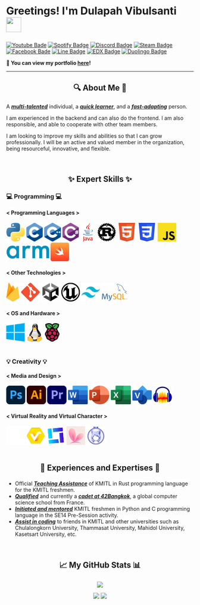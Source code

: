 # Greetings! I'm Dulapah Vibulsanti <img src="https://media.giphy.com/media/hvRJCLFzcasrR4ia7z/giphy.gif" width="40" height="40">

[![Youtube Bade](https://img.shields.io/badge/YouTube-%23FF0000.svg?style=for-the-badge&logo=YouTube&logoColor=white)](https://www.youtube.com/@dulapahv)
[![Spotify Badge](https://img.shields.io/badge/Spotify-1ED760?&style=for-the-badge&logo=spotify&logoColor=white)](https://open.spotify.com/user/31gh2o2edagehgvasq4ov3perrtm?si=b17fba3c6c174f3d)
[![Discord Badge](https://img.shields.io/badge/Discord-7289DA?style=for-the-badge&logo=discord&logoColor=white)](https://discord.com/users/463287202005123072)
[![Steam Badge](https://img.shields.io/badge/Steam-000000?style=for-the-badge&logo=steam&logoColor=white)](https://steamcommunity.com/id/n0miya/)
[![Facebook Bade](https://img.shields.io/badge/Facebook-1877F2?style=for-the-badge&logo=facebook&logoColor=white)](https://www.facebook.com/dulapahv/)
[![Line Badge](https://img.shields.io/badge/Line-00C300?style=for-the-badge&logo=line&logoColor=white)](https://line.me/ti/p/P2BIj9WD1E#~)
[![EDX Badge](https://img.shields.io/badge/Edx-193A3E?style=for-the-badge&logo=edx&logoColor=white)](https://profile.edx.org/u/DulapahVibulsanti)
[![Duolingo Badge](https://img.shields.io/badge/Duolingo-58CC02?style=for-the-badge&logo=Duolingo&logoColor=white)](https://www.duolingo.com/profile/n0miya)

**📕 You can view my portfolio [here](https://DulapahV.github.io)!**

---

## <p align="center">🔍 About Me 🔎</p>
A <u>***multi-talented***</u> individual, a <u>***quick learner***</u>, and a <u>***fast-adapting***</u> person.

I am experienced in the backend and can also do the frontend. I am also responsible, and able to cooperate with other team members.

I am looking to improve my skills and abilities so that I can grow professionally. I will be an active and valued member in the organization, being resourceful, innovative, and flexible.

<br>

## <p align="center">✨ Expert Skills ✨</p>
### 💻 Programming 💻
#### < Programming Languages >
<div>
	<img height="50em" src="https://github.com/DulapahV/DulapahV.github.io/blob/main/images/Prog_Lang/py.png?raw=true" />
	<img height="50em" src="https://github.com/DulapahV/DulapahV.github.io/blob/main/images/Prog_Lang/c.png?raw=true" />
	<img height="50em" src="https://github.com/DulapahV/DulapahV.github.io/blob/main/images/Prog_Lang/c++.png?raw=true" />
	<img height="50em" src="https://github.com/DulapahV/DulapahV.github.io/blob/main/images/Prog_Lang/cs.png?raw=true" />
	<img height="50em" src="https://github.com/DulapahV/DulapahV.github.io/blob/main/images/Prog_Lang/java.png?raw=true" />
	<img height="50em" src="https://github.com/DulapahV/DulapahV.github.io/blob/main/images/Prog_Lang/rust.png?raw=true" />
	<img height="50em" src="https://github.com/DulapahV/DulapahV.github.io/blob/main/images/Prog_Lang/html.png?raw=true" />
	<img height="50em" src="https://github.com/DulapahV/DulapahV.github.io/blob/main/images/Prog_Lang/css.png?raw=true" />
	<img height="50em" src="https://github.com/DulapahV/DulapahV.github.io/blob/main/images/Prog_Lang/js.png?raw=true" />
	<img height="50em" src="https://github.com/DulapahV/DulapahV.github.io/blob/main/images/Prog_Lang/arm.png?raw=true" />
	<img height="50em" src="https://github.com/DulapahV/DulapahV.github.io/blob/main/images/Prog_Lang/swift.png?raw=true" />
</div>

#### < Other Technologies >
<div>
	<img height="50em" src="https://github.com/DulapahV/DulapahV.github.io/blob/main/images/Other_Tech/firebase.png?raw=true" />
	<img height="50em" src="https://github.com/DulapahV/DulapahV.github.io/blob/main/images/Other_Tech/git.png?raw=true" />
	<img height="50em" src="https://github.com/DulapahV/DulapahV.github.io/blob/main/images/Other_Tech/unity.png?raw=true" />
	<img height="50em" src="https://github.com/DulapahV/DulapahV.github.io/blob/main/images/Other_Tech/unreal.png?raw=true" />
	<img height="50em" src="https://github.com/DulapahV/DulapahV.github.io/blob/main/images/Other_Tech/tailwind.png?raw=true" />
	<img height="50em" src="https://github.com/DulapahV/DulapahV.github.io/blob/main/images/Other_Tech/mysql.png?raw=true" />
<div>

#### < OS and Hardware >
<div>
	<img height="50em" src="https://github.com/DulapahV/DulapahV.github.io/blob/main/images/OS_Hardware/windows.png?raw=true" />
	<img height="50em" src="https://github.com/DulapahV/DulapahV.github.io/blob/main/images/OS_Hardware/linux.png?raw=true" />
	<img height="50em" src="https://github.com/DulapahV/DulapahV.github.io/blob/main/images/OS_Hardware/raspberrypi.png?raw=true" />
</div>

<br>

### 💡 Creativity 💡
#### < Media and Design >
<div>
	<img height="50em" src="https://github.com/DulapahV/DulapahV.github.io/blob/main/images/Media_Design/ps.png?raw=true" />
	<img height="50em" src="https://github.com/DulapahV/DulapahV.github.io/blob/main/images/Media_Design/ai.png?raw=true" />
	<img height="50em" src="https://github.com/DulapahV/DulapahV.github.io/blob/main/images/Media_Design/pr.png?raw=true" />
	<img height="50em" src="https://github.com/DulapahV/DulapahV.github.io/blob/main/images/Media_Design/word.png?raw=true" />
	<img height="50em" src="https://github.com/DulapahV/DulapahV.github.io/blob/main/images/Media_Design/ppt.png?raw=true" />
	<img height="50em" src="https://github.com/DulapahV/DulapahV.github.io/blob/main/images/Media_Design/excel.png?raw=true" />
	<img height="50em" src="https://github.com/DulapahV/DulapahV.github.io/blob/main/images/Media_Design/visio.png?raw=true" />
	<img height="50em" src="https://github.com/DulapahV/DulapahV.github.io/blob/main/images/Media_Design/audacity.png?raw=true" />
</div>

#### < Virtual Reality and Virtual Character >
<div>
	<img height="50em" src="https://github.com/DulapahV/DulapahV.github.io/blob/main/images/VR_VChar/oculus.png?raw=true" />
	<img height="50em" src="https://github.com/DulapahV/DulapahV.github.io/blob/main/images/VR_VChar/vroid.png?raw=true" />
	<img height="50em" src="https://github.com/DulapahV/DulapahV.github.io/blob/main/images/VR_VChar/vcast.png?raw=true" />
	<img height="50em" src="https://github.com/DulapahV/DulapahV.github.io/blob/main/images/VR_VChar/vtube.png?raw=true" />
	<img height="50em" src="https://github.com/DulapahV/DulapahV.github.io/blob/main/images/VR_VChar/vmagic.png?raw=true" />
</div>

<br>

## <p align="center">🥇 Experiences and Expertises 🥇</p>
-   Official <u>***Teaching Assistance***</u> of KMITL in Rust programming language for the KMITL freshmen.
-   <u>***Qualified***</u> and currently a  <u>***cadet at  42Bangkok***</u>, a global computer science school from France.
-   <u>***Initiated and mentored***</u> KMITL freshmen in Python and C programming language in the SE14 Pre-Session activity.
-   <u>***Assist in coding***</u> to friends in KMITL and other universities such as Chulalongkorn University, Thammasat University, Mahidol University, Kasetsart University, etc.

<br>

## <p align="center">📈 My GitHub Stats 📊</p>
<p align="center">
<img align="center" src="https://komarev.com/ghpvc/?username=DulapahV&color=blue&label=VISITORS+COUNT&style=flat-square"/>
</p>
<p align="center">
  <img height="180em" src="https://github-readme-stats.vercel.app/api?username=DulapahV&show_icons=true&hide_border=true&&count_private=true&include_all_commits=true&theme=dracula" />
  <img height="180em" src="https://github-readme-stats.vercel.app/api/top-langs/?username=DulapahV&exclude_repo=KNN-Image-Classification&show_icons=true&hide_border=true&langs_count=10&layout=compact&theme=dracula"/>
</p>
